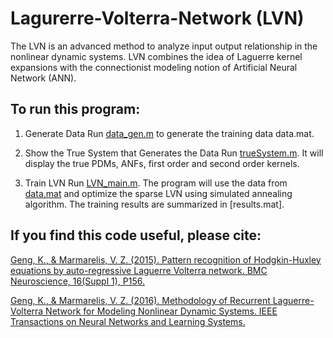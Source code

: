 # Lagurerre-Volterra-Network (LVN)
The LVN is an advanced method to analyze input output relationship in the nonlinear dynamic systems. LVN combines the idea of Laguerre kernel expansions with the connectionist modeling notion of Artificial Neural Network (ANN).

## To run this program:

1.	Generate Data 
Run [data_gen.m](data_gen.m) to generate the training data data.mat.

2.	Show the True System that Generates the Data
Run [trueSystem.m](trueSystem.m). It will display the true PDMs, ANFs, first order and second order kernels.

3.	Train LVN
Run [LVN_main.m](LVN_main.m). The program will use the data from [data.mat](data.mat) and optimize the sparse LVN using simulated annealing algorithm.  The training results are summarized in [results.mat]. 


## If you find this code useful, please cite:

[Geng, K., & Marmarelis, V. Z. (2015). Pattern recognition of Hodgkin-Huxley equations by auto-regressive Laguerre Volterra network. BMC Neuroscience, 16(Suppl 1), P156.](https://www.researchgate.net/profile/Kunling_Geng/publication/287346598_Pattern_recognition_of_Hodgkin-Huxley_equations_by_auto-regressive_Laguerre_Volterra_network/links/5692cea108aec14fa55da757.pdf?origin=publication_detail)

[Geng, K., & Marmarelis, V. Z. (2016). Methodology of Recurrent Laguerre-Volterra Network for Modeling Nonlinear Dynamic Systems. IEEE Transactions on Neural Networks and Learning Systems.](https://www.researchgate.net/publication/304403209_Methodology_of_Recurrent_Laguerre-Volterra_Network_for_Modeling_Nonlinear_Dynamic_Systems)


